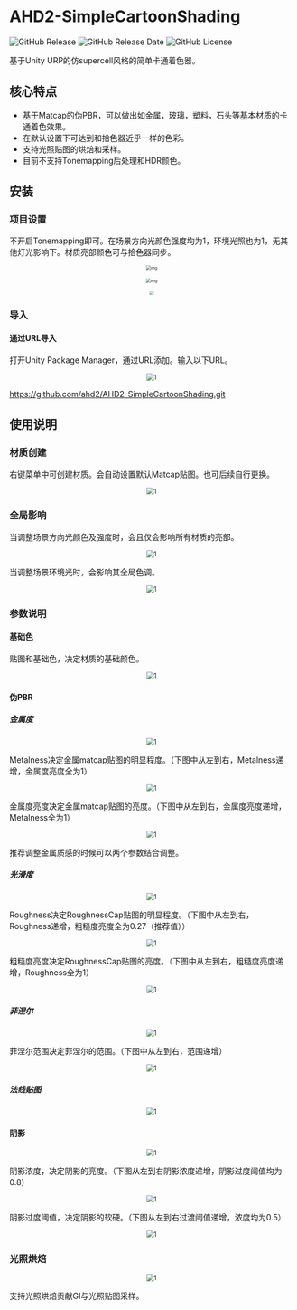 # AHD2-SimpleCartoonShading

<img alt="GitHub Release" src="https://img.shields.io/github/v/release/ahd2/AHD2-SimpleCartoonShading?style=for-the-badge"> <img alt="GitHub Release Date" src="https://img.shields.io/github/release-date/ahd2/AHD2-SimpleCartoonShading?style=for-the-badge"> <img alt="GitHub License" src="https://img.shields.io/github/license/ahd2/AHD2-SimpleCartoonShading?style=for-the-badge">

基于Unity URP的仿supercell风格的简单卡通着色器。

## 核心特点

* 基于Matcap的伪PBR，可以做出如金属，玻璃，塑料，石头等基本材质的卡通着色效果。
* 在默认设置下可达到和拾色器近乎一样的色彩。
* 支持光照贴图的烘焙和采样。
* 目前不支持Tonemapping后处理和HDR颜色。

## 安装

### 项目设置

不开启Tonemapping即可。在场景方向光颜色强度均为1，环境光照也为1，无其他灯光影响下。材质亮部颜色可与拾色器同步。

<p align="center">
    <img src="https://github.com/ahd2/AHD2-DocsRepo/blob/main/AHD2_SimpleCartoonShading/0.png?raw=true" alt="img" style="zoom:50%;" />
  </p>
  <p align="center">
    <img src="https://github.com/ahd2/AHD2-DocsRepo/blob/main/AHD2_SimpleCartoonShading/1.png?raw=true" alt="img" style="zoom: 50%;" />
  </p>
  <p align="center">
    <img src="https://github.com/ahd2/AHD2-DocsRepo/blob/main/AHD2_SimpleCartoonShading/2.png?raw=true" alt="1" style="zoom: 33%;" />
  </p>

### 导入

#### 通过URL导入

打开Unity Package Manager，通过URL添加。输入以下URL。

 <p align="center">
    <img src="https://github.com/ahd2/AHD2-DocsRepo/blob/main/AHD2_SimpleCartoonShading/3.png?raw=true" alt="1" style="zoom: 80%;" />
  </p>

https://github.com/ahd2/AHD2-SimpleCartoonShading.git

## 使用说明

### 材质创建

右键菜单中可创建材质。会自动设置默认Matcap贴图。也可后续自行更换。

 <p align="center">
    <img src="https://github.com/ahd2/AHD2-DocsRepo/blob/main/AHD2_SimpleCartoonShading/4.png?raw=true" alt="1" style="zoom: 80%;" />
  </p>

### 全局影响

当调整场景方向光颜色及强度时，会且仅会影响所有材质的亮部。

 <p align="center">
    <img src="https://github.com/ahd2/AHD2-DocsRepo/blob/main/AHD2_SimpleCartoonShading/5.png?raw=true" alt="1" style="zoom: 80%;" />
  </p>

当调整场景环境光时，会影响其全局色调。

 <p align="center">
    <img src="https://github.com/ahd2/AHD2-DocsRepo/blob/main/AHD2_SimpleCartoonShading/6.png?raw=true" alt="1" style="zoom: 80%;" />
  </p>

### 参数说明

#### 基础色

贴图和基础色，决定材质的基础颜色。

 <p align="center">
    <img src="https://github.com/ahd2/AHD2-DocsRepo/blob/main/AHD2_SimpleCartoonShading/7.png?raw=true" alt="1" style="zoom: 80%;" />
  </p>

#### 伪PBR

##### 金属度

 <p align="center">
    <img src="https://github.com/ahd2/AHD2-DocsRepo/blob/main/AHD2_SimpleCartoonShading/8.png?raw=true" alt="1" style="zoom: 80%;" />
  </p>

Metalness决定金属matcap贴图的明显程度。（下图中从左到右，Metalness递增，金属度亮度全为1）

<p align="center">
    <img src="https://github.com/ahd2/AHD2-DocsRepo/blob/main/AHD2_SimpleCartoonShading/9.png?raw=true" alt="1" style="zoom: 80%;" />
  </p>

金属度亮度决定金属matcap贴图的亮度。（下图中从左到右，金属度亮度递增，Metalness全为1）

<p align="center">
<img src="https://github.com/ahd2/AHD2-DocsRepo/blob/main/AHD2_SimpleCartoonShading/10.png?raw=true" alt="1" style="zoom: 80%;" />
</p>

推荐调整金属质感的时候可以两个参数结合调整。

##### 光滑度

<p align="center">
<img src="https://github.com/ahd2/AHD2-DocsRepo/blob/main/AHD2_SimpleCartoonShading/11.png?raw=true" alt="1" style="zoom: 80%;" />
</p>

Roughness决定RoughnessCap贴图的明显程度。（下图中从左到右，Roughness递增，粗糙度亮度全为0.27（推荐值））

<p align="center">
<img src="https://github.com/ahd2/AHD2-DocsRepo/blob/main/AHD2_SimpleCartoonShading/12.png?raw=true" alt="1" style="zoom: 80%;" />
</p>

粗糙度亮度决定RoughnessCap贴图的亮度。（下图中从左到右，粗糙度亮度递增，Roughness全为1）

<p align="center">
<img src="https://github.com/ahd2/AHD2-DocsRepo/blob/main/AHD2_SimpleCartoonShading/13.png?raw=true" alt="1" style="zoom: 80%;" />
</p>

##### 菲涅尔

<p align="center">
<img src="https://github.com/ahd2/AHD2-DocsRepo/blob/main/AHD2_SimpleCartoonShading/14.png?raw=true" alt="1" style="zoom: 80%;" />
</p>

菲涅尔范围决定菲涅尔的范围。（下图中从左到右，范围递增）

<p align="center">
<img src="https://github.com/ahd2/AHD2-DocsRepo/blob/main/AHD2_SimpleCartoonShading/15.png?raw=true" alt="1" style="zoom: 80%;" />
</p>

##### 法线贴图

<p align="center">
<img src="https://github.com/ahd2/AHD2-DocsRepo/blob/main/AHD2_SimpleCartoonShading/16.png?raw=true" alt="1" style="zoom: 80%;" />
</p>

#### 阴影

<p align="center">
<img src="https://github.com/ahd2/AHD2-DocsRepo/blob/main/AHD2_SimpleCartoonShading/17.png?raw=true" alt="1" style="zoom: 80%;" />
</p>

阴影浓度，决定阴影的亮度。（下图从左到右阴影浓度递增，阴影过度阈值均为0.8）

<p align="center">
<img src="https://github.com/ahd2/AHD2-DocsRepo/blob/main/AHD2_SimpleCartoonShading/18.png?raw=true" alt="1" style="zoom: 80%;" />
</p>

阴影过度阈值，决定阴影的软硬。（下图从左到右过渡阈值递增，浓度均为0.5）

<p align="center">
<img src="https://github.com/ahd2/AHD2-DocsRepo/blob/main/AHD2_SimpleCartoonShading/19.png?raw=true" alt="1" style="zoom: 80%;" />
</p>

### 光照烘焙

<p align="center">
<img src="https://github.com/ahd2/AHD2-DocsRepo/blob/main/AHD2_SimpleCartoonShading/20.png?raw=true" alt="1" style="zoom: 80%;" />
</p>

支持光照烘焙贡献GI与光照贴图采样。
